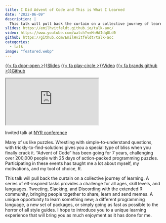 ```yaml
---
title: I Did Advent of Code and This is What I Learned
date: "2022-06-09"
description: |
  This talk will pull back the curtain on a collective journey of learning, doing Advent of Code using R.
slides: https://emilhvitfeldt.github.io/talk-aoc/
video: https://www.youtube.com/watch?v=HnHAIdqULd0
github: https://github.com/EmilHvitfeldt/talk-aoc
categories:
  - talk
image: "featured.webp"
---
```


<a href="https://emilhvitfeldt.github.io/talk-aoc/" class="listing-slides btn-links">{{< fa door-open >}}Slides<a>
<a href="https://www.youtube.com/watch?v=HnHAIdqULd0" class="listing-video btn-links">{{< fa play-circle >}}Video<a>
<a href="https://github.com/EmilHvitfeldt/talk-aoc" class="listing-github btn-links">{{< fa brands github >}}Github<a>
      
<iframe class="slide-deck" src="https://emilhvitfeldt.github.io/talk-aoc/"></iframe>

Invited talk at [NYR conference](https://rstats.ai/nyr/)

Many of us like puzzles. Wrestling with simple-to-understand questions, with trickly-to-find-solutions gives you a special type of bliss when you finally crack it. “Advent of Code” has been going for 7 years, challenging over 200,000 people with 25 days of action-packed programming puzzles. Participating in these events has taught me a lot about myself, my motivations, and my tool of choice, R.

This talk will pull back the curtain on a collective journey of learning. A series of elf-inspired tasks provides a challenge for all ages, skill levels, and languages. Tweeting, Slacking, and Discording with the extended R community, bringing people together to share, learn and send memes. A unique opportunity to learn something new; a different programming language, a new set of packages, or simply going as fast as possible to the horror of all style guides. I hope to introduce you to a unique learning experience that will bring you as much enjoyment as it has done for me.
